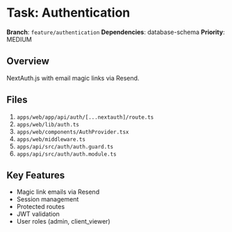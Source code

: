 # Task: Authentication

**Branch**: `feature/authentication`
**Dependencies**: database-schema
**Priority**: MEDIUM

## Overview
NextAuth.js with email magic links via Resend.

## Files
1. `apps/web/app/api/auth/[...nextauth]/route.ts`
2. `apps/web/lib/auth.ts`
3. `apps/web/components/AuthProvider.tsx`
4. `apps/web/middleware.ts`
5. `apps/api/src/auth/auth.guard.ts`
6. `apps/api/src/auth/auth.module.ts`

## Key Features
- Magic link emails via Resend
- Session management
- Protected routes
- JWT validation
- User roles (admin, client_viewer)
